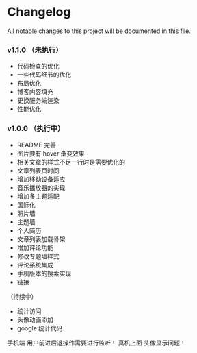 # Changelog

All notable changes to this project will be documented in this file.

### v1.1.0  （未执行）

- 代码检查的优化
- 一些代码细节的优化
- 布局优化
- 博客内容填充
- 更换服务端渲染
- 性能优化



### v1.0.0 （执行中）

- README 完善
- 图片要有 hover 渐变效果
- 相关文章的样式不足一行时是需要优化的
- 文章列表页时间
- 增加移动设备适应
- 音乐播放器的实现
- 增加多主题适配
- 国际化
- 照片墙
- 主题墙
- 个人简历
- 文章列表加载骨架
- 增加评论功能
- 修改专题墙样式
- 评论系统集成
- 手机版本的搜索实现
- 链接

（持续中）
- 统计访问
- 头像动画添加
- google 统计代码



手机端 用户前进后退操作需要进行监听！
真机上面 头像显示问题！

